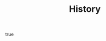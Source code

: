 ---
layout: page
title:  "History"
hero:
    text: "Continuing the legacy of food, inspired by generations before us"
    image:
        url: Jericho_0015.jpg
        alt: "Chef Patron of Restaurant Jericho, Richard Stevens"
        ar: "3:4"
    align: right
body:
    feature:
        text: "Inspired by Jericho, the land that raised him and the generations that went before, Chef Patron, Rich Stevens, has created a distinctive 12-course tasting menu with wine pairings selected by his partner, Grace."
        images:
            - url: Jericho_Farm.jpg
              alt: "A tractor at Jericho Farm"
              orientation: landscape
        align: right
    textBlocks:
        - heading: "Restaurant Jericho"
          text: "Our restaurant was born out of our passion for carrying on what has been done for years before us. Growing food has been a vocation for hundreds of years in the Stevens family, providing high welfare meat and quality vegetables to the community is simply what they did as farmers."
          images:
            - url: Jericho_001.jpg
              alt: "Restaurant Jericho internal"
              orientation: landscape
            - url: Jericho_0018.jpg
              alt: "Tending to the kitchen garden"
              orientation: portrait
seo:
    title: "History"
    description: "Inspired by Jericho, the land that raised him and the generations that went before, Chef Patron, Rich Stevens, has created a distinctive 12-course tasting menu with wine pairings selected by his partner, Grace."
    image:
        url: Jericho_Farm.jpg
        alt: "A tractor at Jericho Farm"
---